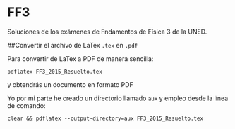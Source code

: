 # FF3
Soluciones de los exámenes de Fndamentos de Física 3 de la UNED.

##Convertir el archivo de LaTex `.tex` en `.pdf`

Para convertir de LaTex a PDF de manera sencilla:

```
pdflatex FF3_2015_Resuelto.tex
```

y obtendrás un documento en formato PDF

Yo por mi parte he creado un directorio llamado `aux` y empleo desde la línea de comando:

```
clear && pdflatex --output-directory=aux FF3_2015_Resuelto.tex
```
